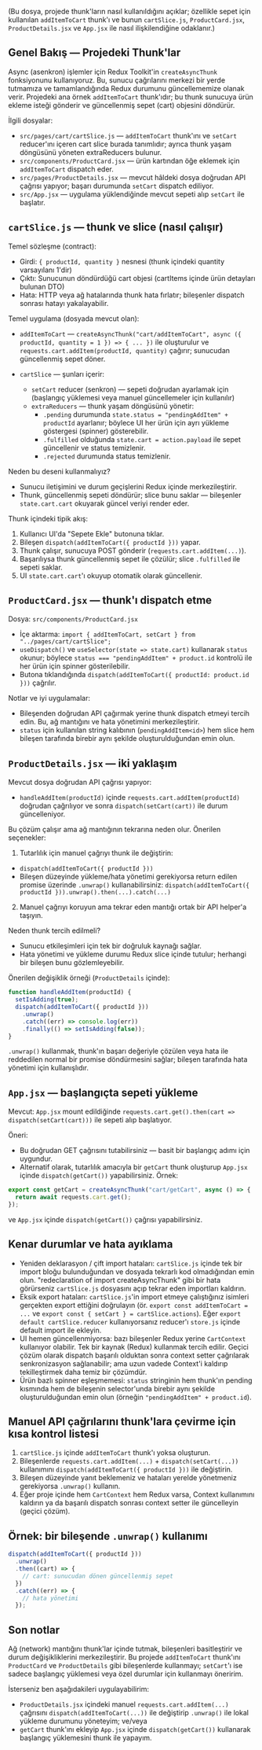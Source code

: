 (Bu dosya, projede thunk'ların nasıl kullanıldığını açıklar; özellikle sepet için kullanılan `addItemToCart` thunk'ı ve bunun `cartSlice.js`, `ProductCard.jsx`, `ProductDetails.jsx` ve `App.jsx` ile nasıl ilişkilendiğine odaklanır.)

## Genel Bakış — Projedeki Thunk'lar

Async (asenkron) işlemler için Redux Toolkit'in `createAsyncThunk` fonksiyonunu kullanıyoruz. Bu, sunucu çağrılarını merkezi bir yerde tutmamıza ve tamamlandığında Redux durumunu güncellememize olanak verir. Projedeki ana örnek `addItemToCart` thunk'ıdır; bu thunk sunucuya ürün ekleme isteği gönderir ve güncellenmiş sepet (cart) objesini döndürür.

İlgili dosyalar:

- `src/pages/cart/cartSlice.js` — `addItemToCart` thunk'ını ve `setCart` reducer'ını içeren cart slice burada tanımlıdır; ayrıca thunk yaşam döngüsünü yöneten extraReducers bulunur.
- `src/components/ProductCard.jsx` — ürün kartından öğe eklemek için `addItemToCart` dispatch eder.
- `src/pages/ProductDetails.jsx` — mevcut hâldeki dosya doğrudan API çağrısı yapıyor; başarı durumunda `setCart` dispatch ediliyor.
- `src/App.jsx` — uygulama yüklendiğinde mevcut sepeti alıp `setCart` ile başlatır.

## `cartSlice.js` — thunk ve slice (nasıl çalışır)

Temel sözleşme (contract):

- Girdi: `{ productId, quantity }` nesnesi (thunk içindeki quantity varsayılanı 1'dir)
- Çıktı: Sunucunun döndürdüğü cart objesi (cartItems içinde ürün detayları bulunan DTO)
- Hata: HTTP veya ağ hatalarında thunk hata fırlatır; bileşenler dispatch sonrası hatayı yakalayabilir.

Temel uygulama (dosyada mevcut olan):

- `addItemToCart` — `createAsyncThunk("cart/addItemToCart", async ({ productId, quantity = 1 }) => { ... })` ile oluşturulur ve `requests.cart.addItem(productId, quantity)` çağırır; sunucudan güncellenmiş sepet döner.

- `cartSlice` — şunları içerir:
  - `setCart` reducer (senkron) — sepeti doğrudan ayarlamak için (başlangıç yüklemesi veya manuel güncellemeler için kullanılır)
  - `extraReducers` — thunk yaşam döngüsünü yönetir:
    - `.pending` durumunda `state.status = "pendingAddItem" + productId` ayarlanır; böylece UI her ürün için ayrı yükleme göstergesi (spinner) gösterebilir.
    - `.fulfilled` olduğunda `state.cart = action.payload` ile sepet güncellenir ve status temizlenir.
    - `.rejected` durumunda status temizlenir.

Neden bu deseni kullanmalıyız?

- Sunucu iletişimini ve durum geçişlerini Redux içinde merkezileştirir.
- Thunk, güncellenmiş sepeti döndürür; slice bunu saklar — bileşenler `state.cart.cart` okuyarak güncel veriyi render eder.

Thunk içindeki tipik akış:

1. Kullanıcı UI'da "Sepete Ekle" butonuna tıklar.
2. Bileşen `dispatch(addItemToCart({ productId }))` yapar.
3. Thunk çalışır, sunucuya POST gönderir (`requests.cart.addItem(...)`).
4. Başarılıysa thunk güncellenmiş sepet ile çözülür; slice `.fulfilled` ile sepeti saklar.
5. UI `state.cart.cart`'ı okuyup otomatik olarak güncellenir.

## `ProductCard.jsx` — thunk'ı dispatch etme

Dosya: `src/components/ProductCard.jsx`

- İçe aktarma: `import { addItemToCart, setCart } from "../pages/cart/cartSlice";`
- `useDispatch()` ve `useSelector(state => state.cart)` kullanarak `status` okunur; böylece `status === "pendingAddItem" + product.id` kontrolü ile her ürün için spinner gösterilebilir.
- Butona tıklandığında `dispatch(addItemToCart({ productId: product.id }))` çağrılır.

Notlar ve iyi uygulamalar:

- Bileşenden doğrudan API çağırmak yerine thunk dispatch etmeyi tercih edin. Bu, ağ mantığını ve hata yönetimini merkezileştirir.
- `status` için kullanılan string kalıbının (`pendingAddItem<id>`) hem slice hem bileşen tarafında birebir aynı şekilde oluşturulduğundan emin olun.

## `ProductDetails.jsx` — iki yaklaşım

Mevcut dosya doğrudan API çağrısı yapıyor:

- `handleAddItem(productId)` içinde `requests.cart.addItem(productId)` doğrudan çağrılıyor ve sonra `dispatch(setCart(cart))` ile durum güncelleniyor.

Bu çözüm çalışır ama ağ mantığının tekrarına neden olur. Önerilen seçenekler:

1. Tutarlılık için manuel çağrıyı thunk ile değiştirin:

- `dispatch(addItemToCart({ productId }))`
- Bileşen düzeyinde yükleme/hata yönetimi gerekiyorsa return edilen promise üzerinde `.unwrap()` kullanabilirsiniz:
  `dispatch(addItemToCart({ productId })).unwrap().then(...).catch(...)`

2. Manuel çağrıyı koruyun ama tekrar eden mantığı ortak bir API helper'a taşıyın.

Neden thunk tercih edilmeli?

- Sunucu etkileşimleri için tek bir doğruluk kaynağı sağlar.
- Hata yönetimi ve yükleme durumu Redux slice içinde tutulur; herhangi bir bileşen bunu gözlemleyebilir.

Önerilen değişiklik örneği (`ProductDetails` içinde):

```javascript
function handleAddItem(productId) {
  setIsAdding(true);
  dispatch(addItemToCart({ productId }))
    .unwrap()
    .catch((err) => console.log(err))
    .finally(() => setIsAdding(false));
}
```

`.unwrap()` kullanmak, thunk'ın başarı değeriyle çözülen veya hata ile reddedilen normal bir promise döndürmesini sağlar; bileşen tarafında hata yönetimi için kullanışlıdır.

## `App.jsx` — başlangıçta sepeti yükleme

Mevcut: `App.jsx` mount edildiğinde `requests.cart.get().then(cart => dispatch(setCart(cart)))` ile sepeti alıp başlatıyor.

Öneri:

- Bu doğrudan GET çağrısını tutabilirsiniz — basit bir başlangıç adımı için uygundur.
- Alternatif olarak, tutarlılık amacıyla bir `getCart` thunk oluşturup `App.jsx` içinde `dispatch(getCart())` yapabilirsiniz. Örnek:

```javascript
export const getCart = createAsyncThunk("cart/getCart", async () => {
  return await requests.cart.get();
});
```

ve `App.jsx` içinde `dispatch(getCart())` çağrısı yapabilirsiniz.

## Kenar durumlar ve hata ayıklama

- Yeniden deklarasyon / çift import hataları: `cartSlice.js` içinde tek bir import bloğu bulunduğundan ve dosyada tekrarlı kod olmadığından emin olun. "redeclaration of import createAsyncThunk" gibi bir hata görürseniz `cartSlice.js` dosyasını açıp tekrar eden importları kaldırın.
- Eksik export hataları: `cartSlice.js`'in import etmeye çalıştığınız isimleri gerçekten export ettiğini doğrulayın (ör. `export const addItemToCart = ...` ve `export const { setCart } = cartSlice.actions`). Eğer `export default cartSlice.reducer` kullanıyorsanız reducer'ı `store.js` içinde default import ile ekleyin.
- UI hemen güncellenmiyorsa: bazı bileşenler Redux yerine `CartContext` kullanıyor olabilir. Tek bir kaynak (Redux) kullanmak tercih edilir. Geçici çözüm olarak dispatch başarılı olduktan sonra context setter çağrılarak senkronizasyon sağlanabilir; ama uzun vadede Context'i kaldırıp tekilleştirmek daha temiz bir çözümdür.
- Ürün bazlı spinner eşleşmemesi: `status` stringinin hem thunk'ın pending kısmında hem de bileşenin selector'unda birebir aynı şekilde oluşturulduğundan emin olun (örneğin `"pendingAddItem" + product.id`).

## Manuel API çağrılarını thunk'lara çevirme için kısa kontrol listesi

1. `cartSlice.js` içinde `addItemToCart` thunk'ı yoksa oluşturun.
2. Bileşenlerde `requests.cart.addItem(...)` + `dispatch(setCart(...))` kullanımını `dispatch(addItemToCart({ productId }))` ile değiştirin.
3. Bileşen düzeyinde yanıt beklemeniz ve hataları yerelde yönetmeniz gerekiyorsa `.unwrap()` kullanın.
4. Eğer proje içinde hem `CartContext` hem Redux varsa, Context kullanımını kaldırın ya da başarılı dispatch sonrası context setter ile güncelleyin (geçici çözüm).

## Örnek: bir bileşende `.unwrap()` kullanımı

```javascript
dispatch(addItemToCart({ productId }))
  .unwrap()
  .then((cart) => {
    // cart: sunucudan dönen güncellenmiş sepet
  })
  .catch((err) => {
    // hata yönetimi
  });
```

## Son notlar

Ağ (network) mantığını thunk'lar içinde tutmak, bileşenleri basitleştirir ve durum değişikliklerini merkezileştirir. Bu projede `addItemToCart` thunk'ını `ProductCard` ve `ProductDetails` gibi bileşenlerde kullanmayı; `setCart`'ı ise sadece başlangıç yüklemesi veya özel durumlar için kullanmayı öneririm.

İsterseniz ben aşağıdakileri uygulayabilirim:

- `ProductDetails.jsx` içindeki manuel `requests.cart.addItem(...)` çağrısını `dispatch(addItemToCart(...))` ile değiştirip `.unwrap()` ile lokal yükleme durumunu yöneteyim; ve/veya
- `getCart` thunk'ını ekleyip `App.jsx` içinde `dispatch(getCart())` kullanarak başlangıç yüklemesini thunk ile yapayım.

